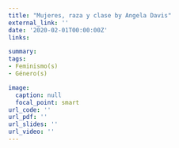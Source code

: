 ```yaml
---
title: "Mujeres, raza y clase by Angela Davis"
external_link: ''
date: '2020-02-01T00:00:00Z'
links:

summary: 
tags:
- Feminismo(s)
- Género(s)

image:
  caption: null
  focal_point: smart
url_code: ''
url_pdf: ''
url_slides: ''
url_video: ''
---
```




